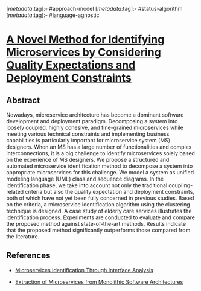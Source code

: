 <!-- deno-fmt-ignore-start -->

[_metadata_:tag]:- #approach-model
[_metadata_:tag]:- #status-algorithm
[_metadata_:tag]:- #language-agnostic

<!-- deno-fmt-ignore-end -->

# [A Novel Method for Identifying Microservices by Considering Quality Expectations and Deployment Constraints](https://doi.org/10.1142/S021819402250019X)

## Abstract

Nowadays, microservice architecture has become a dominant software development
and deployment paradigm. Decomposing a system into loosely coupled, highly
cohesive, and fine-grained microservices while meeting various technical
constraints and implementing business capabilities is particularly important for
microservice system (MS) designers. When an MS has a large number of
functionalities and complex interconnections, it is a big challenge to identify
microservices solely based on the experience of MS designers. We propose a
structured and automated microservice identification method to decompose a
system into appropriate microservices for this challenge. We model a system as
unified modeling language (UML) class and sequence diagrams. In the
identification phase, we take into account not only the traditional
coupling-related criteria but also the quality expectation and deployment
constraints, both of which have not yet been fully concerned in previous
studies. Based on the criteria, a microservice identification algorithm using
the clustering technique is designed. A case study of elderly care services
illustrates the identification process. Experiments are conducted to evaluate
and compare the proposed method against state-of-the-art methods. Results
indicate that the proposed method significantly outperforms those compared from
the literature.

## References

- [Microservices Identification Through Interface Analysis](./microservices-identification-through-interface-analysis.md)

- [Extraction of Microservices from Monolithic Software Architectures](./extraction-of-microservices-from-monolithic-software-architectures.md)
